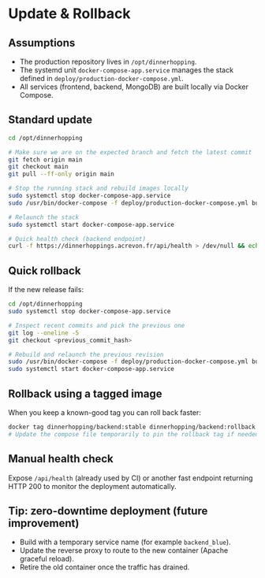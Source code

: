 # Update & Rollback

## Assumptions
- The production repository lives in `/opt/dinnerhopping`.
- The systemd unit `docker-compose-app.service` manages the stack defined in `deploy/production-docker-compose.yml`.
- All services (frontend, backend, MongoDB) are built locally via Docker Compose.

## Standard update
```bash
cd /opt/dinnerhopping

# Make sure we are on the expected branch and fetch the latest commit
git fetch origin main
git checkout main
git pull --ff-only origin main

# Stop the running stack and rebuild images locally
sudo systemctl stop docker-compose-app.service
sudo /usr/bin/docker-compose -f deploy/production-docker-compose.yml build --pull

# Relaunch the stack
sudo systemctl start docker-compose-app.service

# Quick health check (backend endpoint)
curl -f https://dinnerhoppings.acrevon.fr/api/health > /dev/null && echo OK || echo FAIL
```

## Quick rollback
If the new release fails:
```bash
cd /opt/dinnerhopping
sudo systemctl stop docker-compose-app.service

# Inspect recent commits and pick the previous one
git log --oneline -5
git checkout <previous_commit_hash>

# Rebuild and relaunch the previous revision
sudo /usr/bin/docker-compose -f deploy/production-docker-compose.yml build --pull
sudo systemctl start docker-compose-app.service
```

## Rollback using a tagged image
When you keep a known-good tag you can roll back faster:
```bash
docker tag dinnerhopping/backend:stable dinnerhopping/backend:rollback
# Update the compose file temporarily to pin the rollback tag if needed
```

## Manual health check
Expose `/api/health` (already used by CI) or another fast endpoint returning HTTP 200 to monitor the deployment automatically.

## Tip: zero-downtime deployment (future improvement)
- Build with a temporary service name (for example `backend_blue`).
- Update the reverse proxy to route to the new container (Apache graceful reload).
- Retire the old container once the traffic has drained.
